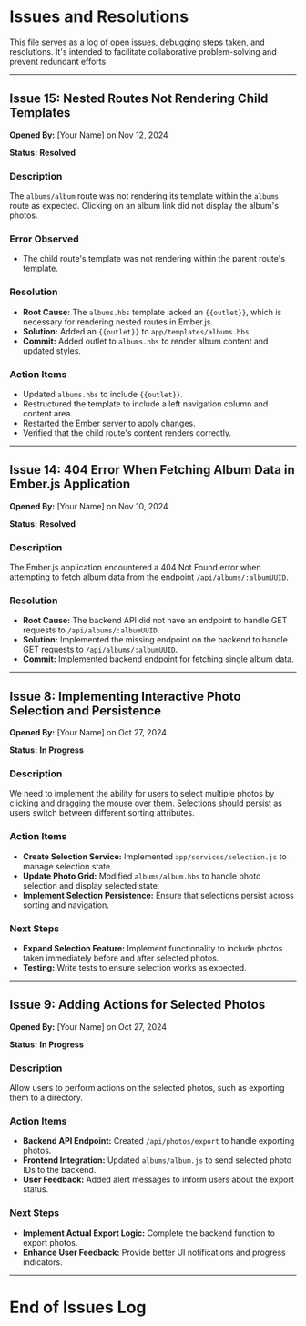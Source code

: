# Issues and Resolutions

This file serves as a log of open issues, debugging steps taken, and resolutions. It's intended to facilitate collaborative problem-solving and prevent redundant efforts.

---

## Issue 15: Nested Routes Not Rendering Child Templates

**Opened By:** [Your Name] on Nov 12, 2024

**Status:** **Resolved**

### Description

The `albums/album` route was not rendering its template within the `albums` route as expected. Clicking on an album link did not display the album's photos.

### Error Observed

- The child route's template was not rendering within the parent route's template.

### Resolution

- **Root Cause:** The `albums.hbs` template lacked an `{{outlet}}`, which is necessary for rendering nested routes in Ember.js.
- **Solution:** Added an `{{outlet}}` to `app/templates/albums.hbs`.
- **Commit:** Added outlet to `albums.hbs` to render album content and updated styles.

### Action Items

- Updated `albums.hbs` to include `{{outlet}}`.
- Restructured the template to include a left navigation column and content area.
- Restarted the Ember server to apply changes.
- Verified that the child route's content renders correctly.

---

## Issue 14: 404 Error When Fetching Album Data in Ember.js Application

**Opened By:** [Your Name] on Nov 10, 2024

**Status:** **Resolved**

### Description

The Ember.js application encountered a 404 Not Found error when attempting to fetch album data from the endpoint `/api/albums/:albumUUID`.

### Resolution

- **Root Cause:** The backend API did not have an endpoint to handle GET requests to `/api/albums/:albumUUID`.
- **Solution:** Implemented the missing endpoint on the backend to handle GET requests to `/api/albums/:albumUUID`.
- **Commit:** Implemented backend endpoint for fetching single album data.

---

## Issue 8: Implementing Interactive Photo Selection and Persistence

**Opened By:** [Your Name] on Oct 27, 2024

**Status:** **In Progress**

### Description

We need to implement the ability for users to select multiple photos by clicking and dragging the mouse over them. Selections should persist as users switch between different sorting attributes.

### Action Items

- **Create Selection Service:** Implemented `app/services/selection.js` to manage selection state.
- **Update Photo Grid:** Modified `albums/album.hbs` to handle photo selection and display selected state.
- **Implement Selection Persistence:** Ensure that selections persist across sorting and navigation.

### Next Steps

- **Expand Selection Feature:** Implement functionality to include photos taken immediately before and after selected photos.
- **Testing:** Write tests to ensure selection works as expected.

---

## Issue 9: Adding Actions for Selected Photos

**Opened By:** [Your Name] on Oct 27, 2024

**Status:** **In Progress**

### Description

Allow users to perform actions on the selected photos, such as exporting them to a directory.

### Action Items

- **Backend API Endpoint:** Created `/api/photos/export` to handle exporting photos.
- **Frontend Integration:** Updated `albums/album.js` to send selected photo IDs to the backend.
- **User Feedback:** Added alert messages to inform users about the export status.

### Next Steps

- **Implement Actual Export Logic:** Complete the backend function to export photos.
- **Enhance User Feedback:** Provide better UI notifications and progress indicators.

---

# End of Issues Log
